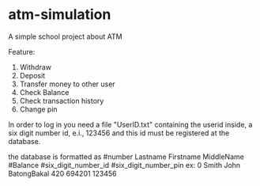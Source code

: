# atm-simulation
A simple school project about ATM

Feature:
1. Withdraw
2. Deposit
3. Transfer money to other user
4. Check Balance
5. Check transaction history
6. Change pin

In order to log in you need a file "UserID.txt"
containing the userid inside, a six digit number id, e.i., 123456
and this id must be registered at the database.

the database is formatted as
#number Lastname Firstname MiddleName #Balance #six_digit_number_id #six_digit_number_pin
ex: 0 Smith John BatongBakal 420 694201 123456
 

